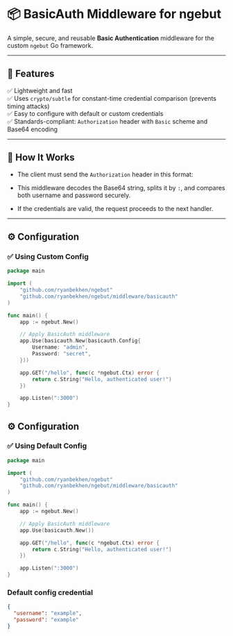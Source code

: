 # 📦 BasicAuth Middleware for ngebut

A simple, secure, and reusable **Basic Authentication** middleware for the custom `ngebut` Go framework.

---

## 🚀 Features

✅ Lightweight and fast  
✅ Uses `crypto/subtle` for constant-time credential comparison (prevents timing attacks)  
✅ Easy to configure with default or custom credentials  
✅ Standards-compliant: `Authorization` header with `Basic` scheme and Base64 encoding

---

## 📌 How It Works

- The client must send the `Authorization` header in this format:

- This middleware decodes the Base64 string, splits it by `:`, and compares both username and password securely.
- If the credentials are valid, the request proceeds to the next handler.

---

## ⚙️ Configuration

### ✅ Using Custom Config

```go
package main

import (
	"github.com/ryanbekhen/ngebut"
	"github.com/ryanbekhen/ngebut/middleware/basicauth"
)

func main() {
	app := ngebut.New()

	// Apply BasicAuth middleware
	app.Use(basicauth.New(basicauth.Config{
		Username: "admin",
		Password: "secret",
	}))

	app.GET("/hello", func(c *ngebut.Ctx) error {
		return c.String("Hello, authenticated user!")
	})

	app.Listen(":3000")
}

```

## ⚙️ Configuration

### ✅ Using Default Config

```go
package main

import (
	"github.com/ryanbekhen/ngebut"
	"github.com/ryanbekhen/ngebut/middleware/basicauth"
)

func main() {
	app := ngebut.New()

	// Apply BasicAuth middleware
	app.Use(basicauth.New())

	app.GET("/hello", func(c *ngebut.Ctx) error {
		return c.String("Hello, authenticated user!")
	})

	app.Listen(":3000")
}

```
### Default config credential
```json
{
  "username": "example",
  "password": "example"
}
```
